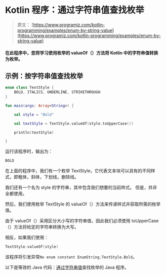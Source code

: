 # Kotlin 程序：通过字符串值查找枚举

> 原文： [https://www.programiz.com/kotlin-programming/examples/enum-by-string-value](https://www.programiz.com/kotlin-programming/examples/enum-by-string-value)

#### 在此程序中，您将学习使用枚举的 valueOf（）方法将 Kotlin 中的字符串值转换为枚举。

## 示例：按字符串值查找枚举

```kt
enum class TextStyle {
    BOLD, ITALICS, UNDERLINE, STRIKETHROUGH
}

fun main(args: Array<String>) {

    val style = "Bold"

    val textStyle = TextStyle.valueOf(style.toUpperCase())

    println(textStyle)

}
```

运行该程序时，输出为：

```kt
BOLD
```

在上面的程序中，我们有一个枚举 TextStyle，它代表文本块可以具有的不同样式，即粗体，斜体，下划线，删除线。

我们还有一个名为 style 的字符串，其中包含我们想要的当前样式。 但是，并非全都使用。

然后，我们使用枚举 TextStyle 的 valueOf（）方法来传递样式并获取所需的枚举值。

由于 valueOf（）采用区分大小写的字符串值，因此我们必须使用 toUpperCase（）方法将给定的字符串转换为大写。

相反，如果我们使用：

```kt
TextStyle.valueOf(style)
```

该程序将引发异常`No enum constant EnumString.TextStyle.Bold`。

以下是等效的 Java 代码：[通过字符串值](/java-programming/examples/enum-by-string-value "Java program to lookup enum by string value")查找枚举的 Java 程序。